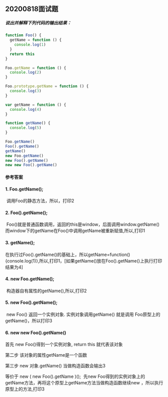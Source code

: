 ## 20200818面试题

##### 说出并解释下列代码的输出结果：

~~~JavaScript
function Foo() {
  getName = function () {
    console.log(1)
  }
  return this
}

Foo.getName = function () {
  console.log(2)
}

Foo.prototype.getName = function () {
  console.log(3)
}

var getName = function () {
  console.log(4)
}

function getName() {
  console.log(5)
}

Foo.getName()
Foo().getName()
getName()
new Foo.getName()
new Foo().getName()
new new Foo().getName()
~~~



#### 参考答案

#### 1. Foo.getName();

​    调用Foo的静态方法，所以，打印2

#### 2. Foo().getName();

​    Foo()就是普通函数调用，返回的this是window，后面调用window.getName()
​    而window下的getName在Foo()中调用getName被重新赋值,所以,打印1

#### 3. getName();

​    在执行过Foo().getName()的基础上，所以getName=function(){console.log(1)},所以,打印1，[如果getName()放在Foo().getName()上执行打印结果为4]

#### 4. new Foo.getName();

​    构造器自有属性的getName(),所以,打印2

#### 5. new Foo().getName();

​    new Foo() 返回一个实例对象.  实例对象调用getName()  就是调用 Foo原型上的getName()，所以打印3

#### 6. new new Foo().getName() 

首先 new  Foo()得到一个实例对象, return this 就代表该对象

第二步 该对象的属性getName是一个函数

第三步 new  对象.getName()   当做构造函数会输出3

等价于  new  ( new Foo().getName )(); 
​         先new Foo得到的实例对象上的getName方法，再将这个原型上getName方法当做构造函数继续new ，所以执行原型上的方法,打印3